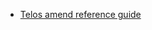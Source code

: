 

* [Telos amend reference guide](https://docs.telos.net/developers/services/telos-amend/create-a-document)
